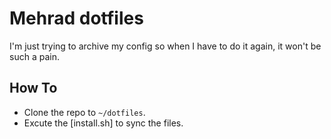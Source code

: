 # Mehrad dotfiles

I'm just trying to archive my config so when I have to do it again, it won't be such a pain.

## How To

- Clone the repo to `~/dotfiles`.
- Excute the [install.sh] to sync the files.

